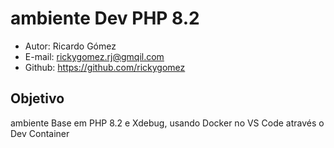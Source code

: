 # ambiente Dev PHP 8.2

* Autor: Ricardo Gómez
* E-mail: rickygomez.rj@gmqil.com
* Github: https://github.com/rickygomez

## Objetivo

ambiente Base em PHP 8.2 e Xdebug, usando Docker no VS Code através o Dev Container
